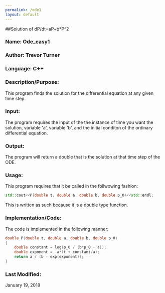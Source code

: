 ```yaml
---
permalink: /ode1
layout: default
---
```


##Solution of dP/dt=aP+b*P^2

### Name: Ode_easy1

### Author: Trevor Turner

### Language: C++

### Description/Purpose: 
This program finds the solution for the differential equation at any given time step.

### Input:
The program requires the input of the the instance of time you want the solution, variable 'a', variable 'b', and the initial conditon of the ordinary differential equation.

### Output: 
The program will return a double that is the solution at that time step of the ODE.

### Usage:
This program requires that it be called in the follwowing fashion:
```c++
std::cout<<P(double t, double a, double b, double p_0)<<std::endl;
```
This is written as such because it is a double type function.

### Implementation/Code:
The code is implemented in the following manner:
```c++
double P(double t, double a, double b, double p_0)
{
	double constant = log(p_0 / (b*p_0 - a));
	double exponent = -a*(t + constant/a);
	return a / (b - exp(exponent));
}
```

### Last Modified:
January 19, 2018
